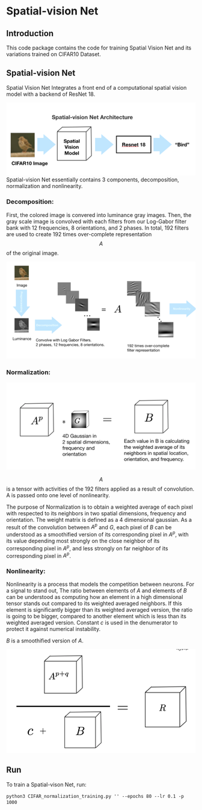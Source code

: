 # Spatial-vision Net

## Introduction

This code package contains the code for training Spatial Vision Net and its variations trained on CIFAR10 Dataset. 

## Spatial-vision Net

Spatial Vision Net Integrates a front end of a computational spatial vision model with a backend of ResNet 18. 

![Spatial-vision Net Architecture](Spatial-vision_Net_architecture.png)Spatial-vision Net essentially contains 3 components, decomposition, normalization and nonlinearity. 

### Decomposition: 

First, the colored image is convered into luminance gray images. Then, the gray scale image is convolved with each filters from our Log-Gabor filter bank with 12 frequencies, 8 orientations, and 2 phases. In total, 192 filters are used to create 192 times over-complete representation $$A$$ of the original image.  

![Spatial-vision Net Architecture](Decomposition.png)



### Normalization:  

![Spatial-vision Net Architecture](Normalization.png)

$$A$$ is a tensor with activities of the 192 filters applied as a result of convolution. A is passed onto one level of nonlinearity. 

The purpose of Normalization is to obtain a weighted average of each pixel with respected to its neighbors in two spatial dimensions, frequency and orientation. The weight matrix is defined as a 4 dimensional gaussian. As a result of the convolution between $A^p$ and $G$, each pixel of $B$ can be understood as a smoothified version of its corresponding pixel in $A^p$, with its value depending most strongly on the close neighbor of its corresponding pixel in $A^p$, and less strongly on far neighbor of its corresponding pixel in $A^p$.

### Nonlinearity:

Nonlinearity is a process that models the competition between neurons. For a signal to stand out, The ratio between elements of $A$ and elements of $B$ can be understood as computing how an element in a high dimensional tensor stands out compared to its weighted averaged neighbors. If this element is significantly bigger than its weighted averaged version, the ratio is going to be bigger, compared to another element which is less than its weighted averaged version. Constant $c$ is used in the denumerator to protect it against  numerical instability. 

$B$ is a smoothified version of $A$. 



![Spatial-vision Net Architecture](Nonlinearity.png)

## Run

To train a Spatial-vison Net, run: 

```shell
python3 CIFAR_normalization_training.py '' --epochs 80 --lr 0.1 -p 1000
```

